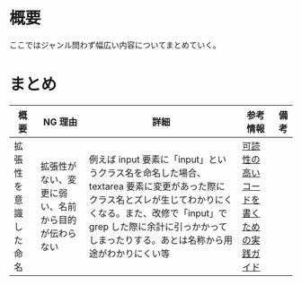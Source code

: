 # 概要

ここではジャンル問わず幅広い内容についてまとめていく。

# まとめ

| 概要                 | NG 理由                                            | 詳細                                                                                                                                                                                                                                       | 参考情報                                                                                          | 備考 |
| -------------------- | -------------------------------------------------- | ------------------------------------------------------------------------------------------------------------------------------------------------------------------------------------------------------------------------------------------ | ------------------------------------------------------------------------------------------------- | ---- |
| 拡張性を意識した命名 | 拡張性がない、変更に弱い、名前から目的が伝わらない | 例えば input 要素に「input」というクラス名を命名した場合、textarea 要素に変更があった際にクラス名とズレが生じてわかりにくくなる。また、改修で「input」で grep した際に余計に引っかかってしまったりする。あとは名称から用途がわかりにくい等 | [可読性の高いコードを書くための実践ガイド](https://qiita.com/nucomiya/items/54d716729ffa47312f0d) |      |
